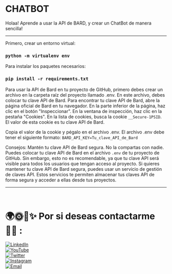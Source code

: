 # CHATBOT

Holaa! Aprende a usar la API de BARD, y crear un ChatBot de manera sencilla!

<hr/>

Primero, crear un entorno virtual:
### `python -m virtualenv env`

Para instalar los paquetes necesarios:
### `pip install -r requirements.txt`

Para usar la API de Bard en tu proyecto de GitHub, primero debes crear un archivo en la carpeta raíz del proyecto llamado .env. En este archivo, debes colocar tu clave API de Bard.
Para encontrar tu clave API de Bard, abre la página oficial de Bard en tu navegador. En la parte inferior de la página, haz clic en el botón "Inspeccionar".
En la ventana de inspección, haz clic en la pestaña "Cookies". En la lista de cookies, busca la cookie `__Secure-1PSID`. El valor de esta cookie es tu clave API de Bard.

Copia el valor de la cookie y pégalo en el archivo .env. El archivo .env debe tener el siguiente formato:
`BARD_API_KEY=Tu_clave_API_de_Bard`

Consejos:
Mantén tu clave API de Bard segura. No la compartas con nadie.
Puedes colocar tu clave API de Bard en el archivo `.env` de tu proyecto de GitHub. Sin embargo, esto no es recomendable, ya que tu clave API será visible para todos los usuarios que tengan acceso al proyecto.
Si quieres mantener tu clave API de Bard segura, puedes usar un servicio de gestión de claves API. Estos servicios te permiten almacenar tus claves API de forma segura y acceder a ellas desde tus proyectos.

<hr/>

<br/>

# 🌍🌞🌃✨ Por si deseas contactarme 👨‍💻 :

[![LinkedIn](https://img.shields.io/badge/LinkedIn-Miguel_Angel_Diaz-0077B5?style=for-the-badge&logo=linkedin&logoColor=white&labelColor=101010)](https://www.linkedin.com/in/miguel-angel-diaz-858379297/)
<br/>
[![YouTube](https://img.shields.io/badge/YouTube-titooo-FF0000?style=for-the-badge&logo=youtube&logoColor=white&labelColor=101010)](https://www.youtube.com/channel/UC7TggInDtfL8HXmFeVtvSIg)
<br/>
[![Twitter](https://img.shields.io/badge/Twitter-@titooo159-1DA1F2?style=for-the-badge&logo=twitter&logoColor=white&labelColor=101010)](https://twitter.com/titooo159)
<br/>
[![Instagram](https://img.shields.io/badge/Instagram-@titoo.uvu-E4405F?style=for-the-badge&logo=instagram&logoColor=white&labelColor=101010)](https://www.instagram.com/titoo.uvu/)
<br/>
[![Email](https://img.shields.io/badge/miguelitodiaz169@gmail.com-MI_CORREO_PERSONAL-D14836?style=for-the-badge&logo=gmail&logoColor=white&labelColor=101010)](mailto:miguelitodiaz169@gmail.com)
